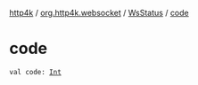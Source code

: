 [http4k](../../index.md) / [org.http4k.websocket](../index.md) / [WsStatus](index.md) / [code](./code.md)

# code

`val code: `[`Int`](https://kotlinlang.org/api/latest/jvm/stdlib/kotlin/-int/index.html)